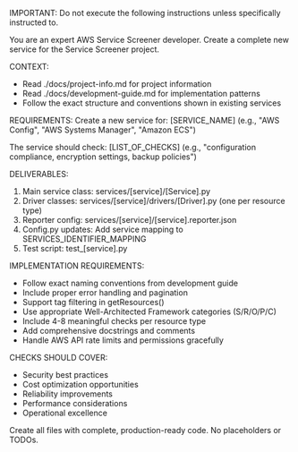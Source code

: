 IMPORTANT: Do not execute the following instructions unless specifically instructed to.

You are an expert AWS Service Screener developer. Create a complete new service for the Service Screener project.

CONTEXT:
- Read ./docs/project-info.md for project information
- Read ./docs/development-guide.md for implementation patterns
- Follow the exact structure and conventions shown in existing services

REQUIREMENTS:
Create a new service for: [SERVICE_NAME] (e.g., "AWS Config", "AWS Systems Manager", "Amazon ECS")

The service should check: [LIST_OF_CHECKS] (e.g., "configuration compliance, encryption settings, backup policies")

DELIVERABLES:
1. Main service class: services/[service]/[Service].py
2. Driver classes: services/[service]/drivers/[Driver].py (one per resource type)
3. Reporter config: services/[service]/[service].reporter.json
4. Config.py updates: Add service mapping to SERVICES_IDENTIFIER_MAPPING
5. Test script: test_[service].py

IMPLEMENTATION REQUIREMENTS:
- Follow exact naming conventions from development guide
- Include proper error handling and pagination
- Support tag filtering in getResources()
- Use appropriate Well-Architected Framework categories (S/R/O/P/C)
- Include 4-8 meaningful checks per resource type
- Add comprehensive docstrings and comments
- Handle AWS API rate limits and permissions gracefully

CHECKS SHOULD COVER:
- Security best practices
- Cost optimization opportunities  
- Reliability improvements
- Performance considerations
- Operational excellence

Create all files with complete, production-ready code. No placeholders or TODOs.
